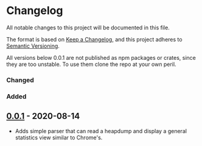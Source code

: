 # Changelog

All notable changes to this project will be documented in this file.

The format is based on [Keep a Changelog](https://keepachangelog.com/en/1.0.0/),
and this project adheres to [Semantic Versioning](https://semver.org/spec/v2.0.0.html).

All versions below 0.0.1 are not published as npm packages or crates, since they are too unstable. To use them clone the repo at your own peril.

### Changed

### Added

## [0.0.1] - 2020-08-14

- Adds simple parser that can read a heapdump and display a general statistics view similar to Chrome's.

<!-- Markdown link dfn's -->
[unreleased]: https://github.com/klarna-incubator/TODO/compare/v1.1.0...HEAD
[0.0.2]: https://github.com/klarna-incubator/TODO/compare/v0.0.1...v0.0.2
[0.0.1]: https://github.com/klarna-incubator/TODO/releases/tag/v0.0.1
